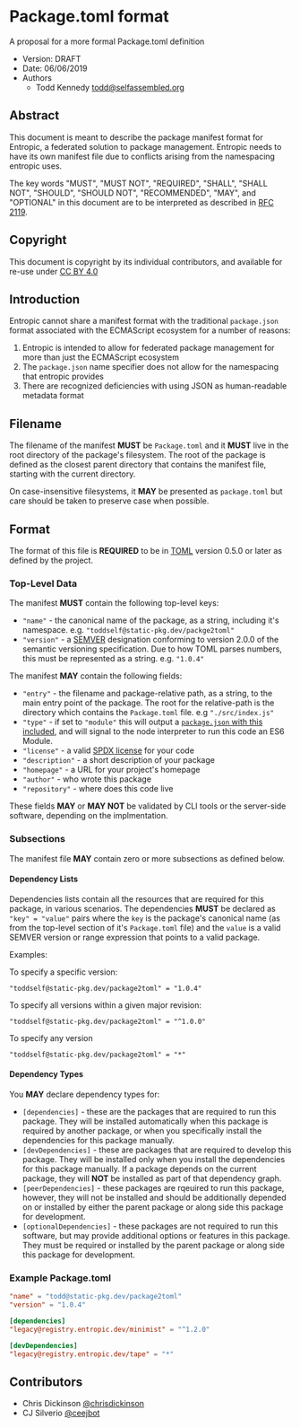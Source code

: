 # Package.toml format

A proposal for a more formal Package.toml definition

- Version: DRAFT
- Date: 06/06/2019
- Authors
  - Todd Kennedy <todd@selfassembled.org>

## Abstract

This document is meant to describe the package manifest format for Entropic,
a federated solution to package management. Entropic needs to have its own
manifest file due to conflicts arising from the namespacing entropic uses.

The key words "MUST", "MUST NOT", "REQUIRED", "SHALL", "SHALL NOT", "SHOULD",
"SHOULD NOT", "RECOMMENDED", "MAY", and "OPTIONAL" in this document are to be
interpreted as described in [RFC 2119](https://tools.ietf.org/html/rfc2119).

## Copyright

This document is copyright by its individual contributors, and available for
re-use under [CC BY 4.0](https://creativecommons.org/licenses/by/4.0/)

## Introduction

Entropic cannot share a manifest format with the traditional `package.json` format
associated with the ECMAScript ecosystem for a number of reasons:

1. Entropic is intended to allow for federated package management for more than just the ECMAScript ecosystem
1. The `package.json` name specifier does not allow for the namespacing that entropic provides
1. There are recognized deficiencies with using JSON as human-readable metadata format

## Filename

The filename of the manifest **MUST** be `Package.toml` and it **MUST** live in
the root directory of the package's filesystem. The root of the package is defined
as the closest parent directory that contains the manifest file, starting with
the current directory.

On case-insensitive filesystems, it **MAY** be presented as `package.toml` but care
should be taken to preserve case when possible.

## Format

The format of this file is **REQUIRED** to be in [TOML](https://github.com/toml-lang/toml)
version 0.5.0 or later as defined by the project.

### Top-Level Data

The manifest **MUST** contain the following top-level keys:

- `"name"` - the canonical name of the package, as a string, including it's namespace. e.g. `"toddself@static-pkg.dev/packge2toml"`
- `"version"` - a [SEMVER](https://semver.org/) designation conforming to version 2.0.0 of the semantic versioning specification. Due to how TOML parses numbers, this must be represented as a string. e.g. `"1.0.4"`

The manifest **MAY** contain the following fields:

- `"entry"` - the filename and package-relative path, as a string, to the main entry point of the package. The root for the relative-path is the directory which contains the `Package.toml` file. e.g `"./src/index.js"`
- `"type"` - if set to `"module"` this will output a [`package.json` with this included](https://nodejs.org/api/esm.html#esm_code_package_json_code_code_type_code_field), and will signal to the node interpreter to run this code an ES6 Module.
- `"license"` - a valid [SPDX license](https://spdx.org/licenses/) for your code
- `"description"` - a short description of your package
- `"homepage"` - a URL for your project's homepage
- `"author"` - who wrote this package
- `"repository"` - where does this code live

These fields **MAY** or **MAY NOT** be validated by CLI tools or the server-side
software, depending on the implmentation.

### Subsections

The manifest file **MAY** contain zero or more subsections as defined below.

#### Dependency Lists

Dependencies lists contain all the resources that are required for
this package, in various scenarios. The dependencies **MUST** be declared as `"key" = "value"`
pairs where the `key` is the package's canonical name (as from the top-level section
of it's `Package.toml` file) and the `value` is a valid SEMVER version or range
expression that points to a valid package.

Examples:

To specify a specific version:

```
"toddself@static-pkg.dev/package2toml" = "1.0.4"
```

To specify all versions within a given major revision:

```
"toddself@static-pkg.dev/package2toml" = "^1.0.0"
```

To specify any version

```
"toddself@static-pkg.dev/package2toml" = "*"
```

#### Dependency Types

You **MAY** declare dependency types for:

- `[dependencies]` - these are the packages that are required to run this package. They will be installed automatically when this package is required by another package, or when you specifically install the dependencies for this package manually.
- `[devDependencies]` - these are packages that are required to develop this package. They will be installed only when you install the dependencies for this package manually. If a package depends on the current package, they will **NOT** be installed as part of that dependency graph.
- `[peerDependencies]` - these packages are rqeuired to run this package, however, they will not be installed and should be additionally depended on or installed by either the parent package or along side this package for development.
- `[optionalDependencies]` - these packages are not required to run this software, but may provide additional options or features in this package. They must be required or installed by the parent package or along side this package for development.

### Example Package.toml

```toml
"name" = "todd@static-pkg.dev/package2toml"
"version" = "1.0.4"

[dependencies]
"legacy@registry.entropic.dev/minimist" = "^1.2.0"

[devDependencies]
"legacy@registry.entropic.dev/tape" = "*"
```

## Contributors

- Chris Dickinson [@chrisdickinson](https://github.com/chrisdickinson)
- CJ Silverio [@ceejbot](https://github.com/ceejbot)
